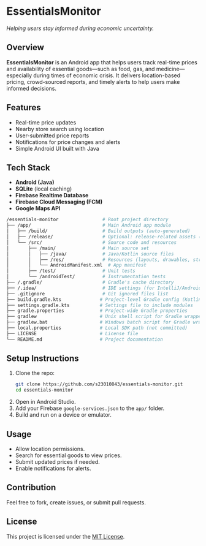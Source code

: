 # EssentialsMonitor

*Helping users stay informed during economic uncertainty.*

## Overview
**EssentialsMonitor** is an Android app that helps users track real-time prices and availability of essential goods—such as food, gas, and medicine—especially during times of economic crisis. It delivers location-based pricing, crowd-sourced reports, and timely alerts to help users make informed decisions.

## Features
- Real-time price updates
- Nearby store search using location
- User-submitted price reports
- Notifications for price changes and alerts
- Simple Android UI built with Java

## Tech Stack
- **Android (Java)**
- **SQLite** (local caching)
- **Firebase Realtime Database**
- **Firebase Cloud Messaging (FCM)**
- **Google Maps API**

```bash
/essentials-monitor                # Root project directory
├── /app/                          # Main Android app module
│   ├── /build/                    # Build outputs (auto-generated)
│   ├── /release/                  # Optional: release-related assets (e.g., signing configs)
│   └── /src/                      # Source code and resources
│       ├── /main/                 # Main source set
│       │   ├── /java/             # Java/Kotlin source files
│       │   ├── /res/              # Resources (layouts, drawables, strings, etc.)
│       │   └── AndroidManifest.xml  # App manifest
│       ├── /test/                 # Unit tests
│       └── /androidTest/          # Instrumentation tests
├── /.gradle/                      # Gradle's cache directory
├── /.idea/                        # IDE settings (for IntelliJ/Android Studio)
├── .gitignore                     # Git ignored files list
├── build.gradle.kts              # Project-level Gradle config (Kotlin DSL)
├── settings.gradle.kts           # Settings file to include modules
├── gradle.properties             # Project-wide Gradle properties
├── gradlew                       # Unix shell script for Gradle wrapper
├── gradlew.bat                   # Windows batch script for Gradle wrapper
├── local.properties              # Local SDK path (not committed)
├── LICENSE                       # License file
└── README.md                     # Project documentation
```
## Setup Instructions
1. Clone the repo:
   ```bash
   git clone https://github.com/s23010843/essentials-monitor.git
   cd essentials-monitor
   ```
2. Open in Android Studio.  
3. Add your Firebase `google-services.json` to the `app/` folder.  
4. Build and run on a device or emulator.

## Usage
- Allow location permissions.  
- Search for essential goods to view prices.  
- Submit updated prices if needed.  
- Enable notifications for alerts.

## Contribution
Feel free to fork, create issues, or submit pull requests.

## License
This project is licensed under the [MIT License](LICENSE).